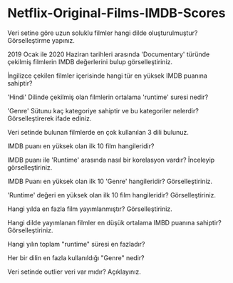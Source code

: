 # Netflix-Original-Films-IMDB-Scores

Veri setine göre uzun soluklu filmler hangi dilde oluşturulmuştur? Görselleştirme yapınız.


2019 Ocak ile 2020 Haziran tarihleri arasında 'Documentary' türünde çekilmiş filmlerin IMDB değerlerini bulup görselleştiriniz.


İngilizce çekilen filmler içerisinde hangi tür en yüksek IMDB puanına sahiptir?


'Hindi' Dilinde çekilmiş olan filmlerin ortalama 'runtime' suresi nedir?


'Genre' Sütunu kaç kategoriye sahiptir ve bu kategoriler nelerdir? Görselleştirerek ifade ediniz.


Veri setinde bulunan filmlerde en çok kullanılan 3 dili bulunuz.


IMDB puanı en yüksek olan ilk 10 film hangileridir?


IMDB puanı ile 'Runtime' arasında nasıl bir korelasyon vardır? İnceleyip görselleştiriniz.


IMDB Puanı en yüksek olan ilk 10 'Genre' hangileridir? Görselleştiriniz.


'Runtime' değeri en yüksek olan ilk 10 film hangileridir? Görselleştiriniz.


Hangi yılda en fazla film yayımlanmıştır? Görselleştiriniz.


Hangi dilde yayımlanan filmler en düşük ortalama IMBD puanına sahiptir? Görselleştiriniz.


Hangi yılın toplam "runtime" süresi en fazladır?


Her bir dilin en fazla kullanıldığı "Genre" nedir?


Veri setinde outlier veri var mıdır? Açıklayınız.
